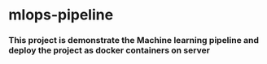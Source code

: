 # mlops-pipeline

### This project is demonstrate the Machine learning pipeline and deploy the project as docker containers on server
